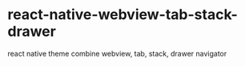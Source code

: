 # react-native-webview-tab-stack-drawer
react native theme combine webview, tab, stack, drawer navigator
